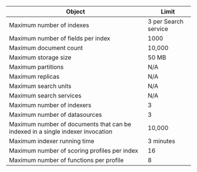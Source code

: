 | Object | Limit |
| --- | --- |
| Maximum number of indexes |3 per Search service |
| Maximum number of fields per index |1000 |
| Maximum document count |10,000 |
| Maximum storage size |50 MB |
| Maximum partitions |N/A |
| Maximum replicas |N/A |
| Maximum search units |N/A |
| Maximum search services |N/A |
| Maximum number of indexers |3 |
| Maximum number of datasources |3 |
| Maximum number of documents that can be indexed in a single indexer invocation |10,000 |
| Maximum indexer running time |3 minutes |
| Maximum number of scoring profiles per index |16 |
| Maximum number of functions per profile |8 |

